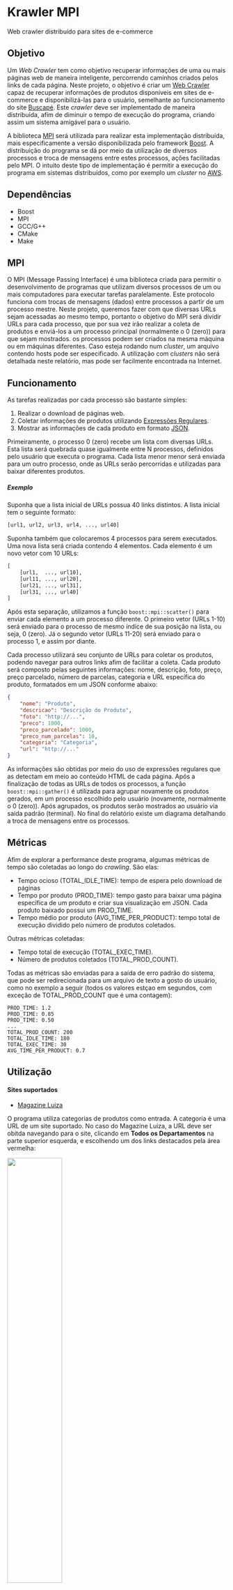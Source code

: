# Krawler MPI

Web crawler distribuído para sites de e-commerce

## Objetivo

Um *Web Crawler* tem como objetivo recuperar informações de uma ou mais páginas web de maneira inteligente, percorrendo caminhos criados pelos links de cada página. Neste projeto, o objetivo é criar um [Web Crawler](https://en.wikipedia.org/wiki/Web_crawler) capaz de recuperar informações de produtos disponíveis em sites de e-commerce e disponibilizá-las para o usuário, semelhante ao funcionamento do site [Buscapé](https://www.buscape.com.br/). Este *crawler* deve ser implementado de maneira distribuída, afim de diminuir o tempo de execução do programa, criando assim um sistema amigável para o usuário.

A biblioteca [MPI](https://www.open-mpi.org/) será utilizada para realizar esta implementação distribuída, mais especificamente a versão disponibilizada pelo framework [Boost](https://www.boost.org/). A distribuição do programa se dá por meio da utilização de diversos processos e troca de mensagens entre estes processos, ações facilitadas pelo MPI. O intuito deste tipo de implementação é permitir a execução do programa em sistemas distribuídos, como por exemplo um *cluster* no [AWS](https://docs.aws.amazon.com/AmazonECS/latest/developerguide/ECS_clusters.html).

## Dependências
- Boost
- MPI
- GCC/G++
- CMake
- Make

## MPI

O MPI (Message Passing Interface) é uma biblioteca criada para permitir o desenvolvimento de programas que utilizam diversos processos de um ou mais computadores para executar tarefas paralelamente. Este protocolo funciona com trocas de mensagens (dados) entre processos a partir de um processo mestre. Neste projeto, queremos fazer com que diversas URLs sejam acessadas ao mesmo tempo, portanto o objetivo do MPI será dividir URLs para cada processo, que por sua vez irão realizar a coleta de produtos e enviá-los a um processo principal (normalmente o 0 (zero)) para que sejam mostrados. os processos podem ser criados na mesma máquina ou em máquinas diferentes. Caso esteja rodando num *cluster*, um arquivo contendo hosts pode ser especificado. A utilização com *clusters* não será detalhada neste relatório, mas pode ser facilmente encontrada na Internet.

## Funcionamento

As tarefas realizadas por cada processo são bastante simples:
1. Realizar o download de páginas web.
2. Coletar informações de produtos utilizando [Expressões Regulares](https://en.wikipedia.org/wiki/Regular_expression).
3. Mostrar as informações de cada produto em formato [JSON](https://www.json.org/).

Primeiramente, o processo 0 (zero) recebe um lista com diversas URLs. Esta lista será quebrada quase igualmente entre N processos, definidos pelo usuário que executa o programa. Cada lista menor menor será enviada para um outro processo, onde as URLs serão percorridas e utilizadas para baixar diferentes produtos.

##### Exemplo
Suponha que a lista inicial de URLs possua 40 links distintos.
A lista inicial tem o seguinte formato:

```python
[url1, url2, url3, url4, ..., url40]
```

Suponha também que colocaremos 4 processos para serem executados. Uma nova lista será criada contendo 4 elementos. Cada elemento é um novo vetor com 10 URLs:

```python
[
    [url1,  ..., url10],
    [url11, ..., url20],
    [url21, ..., url31],
    [url31, ..., url40]
]
```

Após esta separação, utilizamos a função `boost::mpi::scatter()` para enviar cada elemento a um processo diferente. O primeiro vetor (URLs 1-10) será enviado para o processo de mesmo índice de sua posição na lista, ou seja, 0 (zero). Já o segundo vetor (URLs 11-20) será enviado para o processo 1, e assim por diante.

Cada processo utilizará seu conjunto de URLs para coletar os produtos, podendo navegar para outros links afim de facilitar a coleta. Cada produto será composto pelas seguintes informações: nome, descrição, foto, preço, preço parcelado, número de parcelas, categoria e URL específica do produto, formatados em um JSON conforme abaixo:

```json
{
    "nome": "Produto",
    "descricao": "Descrição do Produto",
    "foto": "http://...",
    "preco": 1000,
    "preco_parcelado": 1000,
    "preco_num_parcelas": 10,
    "categoria": "Categoria",
    "url": "http://..."
}
```

As informações são obtidas por meio do uso de expressões regulares que as detectam em meio ao conteúdo HTML de cada página. Após a finalização de todas as URLs de todos os processos, a função `boost::mpi::gather()` é utilizada para agrupar novamente os produtos gerados, em um processo escolhido pelo usuário (novamente, normalmente o 0 (zero)). Após agrupados, os produtos serão mostrados ao usuário via saída padrão (terminal). No final do relatório existe um diagrama detalhando a troca de mensagens entre os processos.

## Métricas

Afim de explorar a performance deste programa, algumas métricas de tempo são coletadas ao longo do *crawling*. São elas:

- Tempo ocioso (TOTAL_IDLE_TIME): tempo de espera pelo download de páginas
- Tempo por produto (PROD_TIME): tempo gasto para baixar uma página específica de um produto e criar sua visualização em JSON. Cada produto baixado possui um PROD_TIME.
- Tempo médio por produto (AVG_TIME_PER_PRODUCT): tempo total de execução dividido pelo número de produtos coletados.

Outras métricas coletadas:
- Tempo total de execução (TOTAL_EXEC_TIME).
- Número de produtos coletados (TOTAL_PROD_COUNT).

Todas as métricas são enviadas para a saída de erro padrão do sistema, que pode ser redirecionada para um arquivo de texto a gosto do usuário, como no exemplo a seguir (todos os valores estçao em segundos, com exceção de TOTAL_PROD_COUNT que é uma contagem):

```
PROD_TIME: 1.2
PROD_TIME: 0.85
PROD_TIME: 0.50
...
TOTAL_PROD_COUNT: 200
TOTAL_IDLE_TIME: 180
TOTAL_EXEC_TIME: 30
AVG_TIME_PER_PRODUCT: 0.7
```

## Utilização

#### Sites suportados
- [Magazine Luiza](https://www.magazineluiza.com.br/)

O programa utiliza categorias de produtos como entrada. A categoria é uma URL de um site suportado. No caso do Magazine Luiza, a URL deve ser obitda navegando para o site, clicando em **Todos os Departamentos** na parte superior esquerda, e escolhendo um dos links destacados pela área vermelha:

<img src="https://i.imgur.com/ief76w1.png" alt="" width="50%" height="50%" />

Na próxima página clique em um dos links destacados novamente pela área vermelha:

<img src="https://i.imgur.com/FNuQU2P.png" alt="" width="50%" height="50%" />

A URL da págna que abrirá é a que deve ser utilizada:

<img src="https://i.imgur.com/NmOzgTQ.png" alt="" width="50%" height="50%" />

O teste acima foi realizado clicando em: **Todos os Departamentos > Celulares > Smartphones** obtendo a URL **https://www.magazineluiza.com.br/smartphone/celulares-e-smartphones/s/te/tcsp/**

Após selecionada a URL, o programa deve ser compilado da seguinte maneira:

```sh
$ cd src/build/
$ cmake
$ make
```

Após a compilação, execute-o assim:
```sh
$ URL=https://www.magazineluiza.com.br/smartphone/celulares-e-smartphones/s/te/tcsp/ mpiexec -n <numero_de_processos> krawler_mpi 2> metrics.txt
```

As métricas estarão em `metrics.txt`. Caso queira, mude o nome do arquivo ao rodar mais de uma vez para não sobrescrevê-lo!

## Resultados
